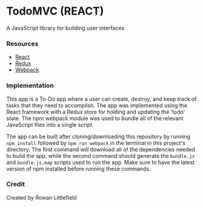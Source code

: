 # TodoMVC (REACT)
A JavaScript library for building user interfaces

### Resources

* [React](https://reactjs.org/)
* [Redux](https://redux.js.org/)
* [Webpack](https://webpack.js.org/)

### Implementation
This app is a To-Do app where a user can create, destroy, and keep track of tasks that they need to accomplish. The app was implemented using the React framework with a Redux store for holding and updating the 'todo' state. The npm webpack module was used to bundle all of the relevant JavaScript files into a single script.

The app can be built after cloning/downloading this repository by running `npm install` followed by `npm run webpack` in the terminal in this project's directory. The first command will download all of the dependencies needed to build the app, while the second command should generate the `bundle.js` and `bundle.js.map` scripts used to run the app. Make sure to have the latest version of npm installed before running these commands. 

### Credit
Created by Rowan Littlefield
